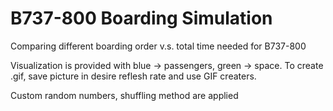 # B737-800 Boarding Simulation

Comparing different boarding order v.s. total time needed for B737-800

Visualization is provided with blue -> passengers, green -> space. To create .gif, save picture in desire reflesh rate and use GIF creaters.

Custom random numbers, shuffling method are applied
